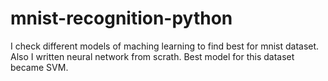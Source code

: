 # mnist-recognition-python
I check different models of maching learning to find best for mnist dataset. Also I written neural network from scrath. Best model for this dataset became SVM.
